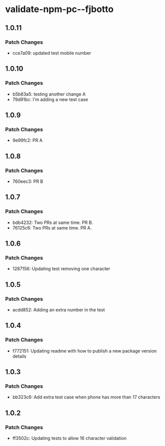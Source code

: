 # validate-npm-pc--fjbotto

## 1.0.11

### Patch Changes

- cce7a09: updated test mobile number

## 1.0.10

### Patch Changes

- b5b83a5: testing another change A
- 79d91bc: I'm adding a new test case

## 1.0.9

### Patch Changes

- 9e99fc2: PR A

## 1.0.8

### Patch Changes

- 760eec3: PR B

## 1.0.7

### Patch Changes

- bdb4232: Two PRs at same time. PR B.
- 76125c6: Two PRs at same time. PR A.

## 1.0.6

### Patch Changes

- 1287156: Updating test removing one character

## 1.0.5

### Patch Changes

- acdd852: Adding an extra number in the test

## 1.0.4

### Patch Changes

- f772151: Updating readme with how to publish a new package version details

## 1.0.3

### Patch Changes

- bb323c6: Add extra test case when phone has more than 17 characters

## 1.0.2

### Patch Changes

- ff3502c: Updating tests to allow 16 character validation
